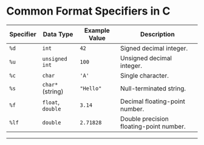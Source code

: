 # Common Format Specifiers in C

| Specifier | Data Type            | Example Value   | Description                                      |
|-----------|----------------------|-----------------|--------------------------------------------------|
| `%d`      | `int`               | `42`            | Signed decimal integer.                          |
| `%u`      | `unsigned int`      | `100`           | Unsigned decimal integer.                        |
| `%c`      | `char`              | `'A'`           | Single character.                                |
| `%s`      | `char*` (string)    | `"Hello"`       | Null-terminated string.                          |
| `%f`      | `float`, `double`   | `3.14`          | Decimal floating-point number.                   |
| `%lf`     | `double`            | `2.71828`       | Double precision floating-point number.          |

---

